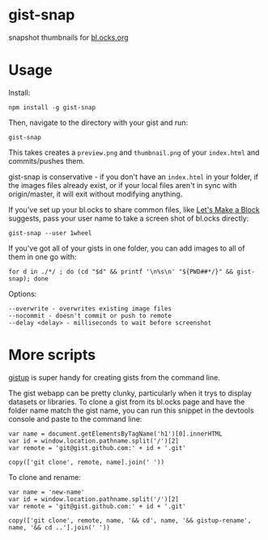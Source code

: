 # gist-snap

snapshot thumbnails for [bl.ocks.org](http://bl.ocks.org/)

# Usage 

Install:

    npm install -g gist-snap

Then, navigate to the directory with your gist and run: 

    gist-snap

This takes creates a `preview.png` and `thumbnail.png` of your `index.html` and commits/pushes them. 

gist-snap is conservative - if you don't have an `index.html` in your folder, if the images files already exist, or if your local files aren't in sync with origin/master, it will exit without modifying anything. 

If you've set up your bl.ocks to share common files, like [Let's Make a Block](https://bost.ocks.org/mike/block/) suggests, pass your user name to take a screen shot of bl.ocks directly:  

    gist-snap --user 1wheel

If you've got all of your gists in one folder, you can add images to all of them in one go with: 

    for d in ./*/ ; do (cd "$d" && printf '\n%s\n' "${PWD##*/}" && gist-snap); done


Options: 

    --overwrite - overwrites existing image files
    --nocommit - doesn't commit or push to remote
    --delay <delay> - milliseconds to wait before screenshot

# More scripts

[gistup](https://github.com/mbostock/gistup) is super handy for creating gists from the command line. 

The gist webapp can be pretty clunky, particularly when it trys to display datasets or libraries. To clone a gist from its bl.ocks page and have the folder name match the gist name, you can run this snippet in the devtools console and paste to the command line:

    var name = document.getElementsByTagName('h1')[0].innerHTML
    var id = window.location.pathname.split('/')[2]
    var remote = 'git@gist.github.com:' + id + '.git'

    copy(['git clone', remote, name].join(' '))

To clone and rename:

    var name = 'new-name' 
    var id = window.location.pathname.split('/')[2]
    var remote = 'git@gist.github.com:' + id + '.git'

    copy(['git clone', remote, name, '&& cd', name, '&& gistup-rename', name, '&& cd ..'].join(' '))
